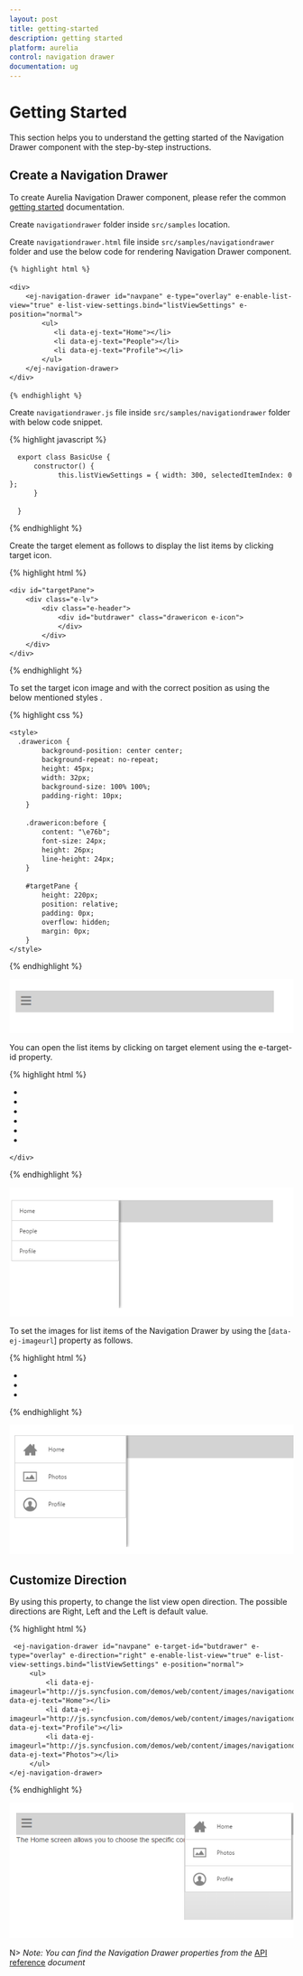 ```yaml
---
layout: post
title: getting-started
description: getting started
platform: aurelia
control: navigation drawer
documentation: ug
---
```


# Getting Started

This section helps you to understand the getting started of the Navigation Drawer component with the step-by-step instructions.

## Create a Navigation Drawer

To create Aurelia Navigation Drawer component, please refer the common [getting started](https://help.syncfusion.com/aurelia/overview#getting-started) documentation.

Create `navigationdrawer` folder inside `src/samples` location.

Create `navigationdrawer.html` file inside `src/samples/navigationdrawer` folder and use the below code for rendering Navigation Drawer component.

    {% highlight html %}
    
    <div>
        <ej-navigation-drawer id="navpane" e-type="overlay" e-enable-list-view="true" e-list-view-settings.bind="listViewSettings" e-position="normal">
            <ul>
               <li data-ej-text="Home"></li>
               <li data-ej-text="People"></li>
               <li data-ej-text="Profile"></li>
            </ul>
        </ej-navigation-drawer>
    </div>

    {% endhighlight %}
    
Create `navigationdrawer.js` file inside `src/samples/navigationdrawer` folder with below code snippet.

{% highlight javascript %}

      export class BasicUse {
          constructor() {
                this.listViewSettings = { width: 300, selectedItemIndex: 0 };
          }
 
      }

{% endhighlight %}
    
Create the target element as follows to display the list items by clicking target icon.

{% highlight html %}

    <div id="targetPane">
        <div class="e-lv">
            <div class="e-header">
                <div id="butdrawer" class="drawericon e-icon">
                </div>
            </div>
        </div>
    </div>

{% endhighlight %}

To set the target icon image and with the correct position as using the below mentioned styles .

{% highlight css %}

    <style>
      .drawericon {
            background-position: center center;
            background-repeat: no-repeat;
            height: 45px;
            width: 32px;
            background-size: 100% 100%;
            padding-right: 10px;
        }

        .drawericon:before {
            content: "\e76b";
            font-size: 24px;
            height: 26px;
            line-height: 24px;
        }

        #targetPane {
            height: 220px;
            position: relative;
            padding: 0px;
            overflow: hidden;
            margin: 0px;
        }
    </style>

{% endhighlight %}

![](Getting-Started_images/getting-started_img1.png)

You can open the list items by clicking on target element using the e-target-id property. 

{% highlight html %}

 <div>
        <ej-navigation-drawer id="navpane" e-target-id="butdrawer" e-type="overlay" e-enable-list-view="true" e-list-view-settings.bind="listViewSettings" e-position="normal">
            <ul>
               <li data-ej-text="Home"></li>
               <li data-ej-text="People"></li>
               <li data-ej-text="Profile"></li>
               <li data-ej-text="Photos"></li>
               <li data-ej-text="Communities"></li>
               <li data-ej-text="Location"></li>
            </ul>
        </ej-navigation-drawer>
        
    </div>
    
{% endhighlight %}

![](Getting-Started_images/getting-started_img2.png)

To set the images for list items of the Navigation Drawer by using the [`data-ej-imageurl`] property as follows.

{% highlight html %}

   <ej-navigation-drawer id="navpane" e-target-id="butdrawer" e-type="overlay" e-direction="left" e-enable-list-view="true" e-list-view-settings.bind="listViewSettings" e-position="normal">
         <ul>
             <li data-ej-imageurl="http://js.syncfusion.com/demos/web/content/images/navigationdrawer/home.png" data-ej-text="Home"></li>
             <li data-ej-imageurl="http://js.syncfusion.com/demos/web/content/images/navigationdrawer/profile.png" data-ej-text="Profile"></li>
             <li data-ej-imageurl="http://js.syncfusion.com/demos/web/content/images/navigationdrawer/photo.png" data-ej-text="Photos"></li>
         </ul>
   </ej-navigation-drawer>
    
{% endhighlight %}

![](Getting-Started_images/getting-started_img3.png)

## Customize Direction

By using this property, to change the list view open direction. The possible directions are Right, Left and the Left is default value.

{% highlight html %}

     <ej-navigation-drawer id="navpane" e-target-id="butdrawer" e-type="overlay" e-direction="right" e-enable-list-view="true" e-list-view-settings.bind="listViewSettings" e-position="normal">
         <ul>
             <li data-ej-imageurl="http://js.syncfusion.com/demos/web/content/images/navigationdrawer/home.png" data-ej-text="Home"></li>
             <li data-ej-imageurl="http://js.syncfusion.com/demos/web/content/images/navigationdrawer/profile.png" data-ej-text="Profile"></li>
             <li data-ej-imageurl="http://js.syncfusion.com/demos/web/content/images/navigationdrawer/photo.png" data-ej-text="Photos"></li>
         </ul>
    </ej-navigation-drawer>

{% endhighlight %}

![](Getting-Started_images/getting-started_img5.png)

N> _Note:_ _You can find the Navigation Drawer properties from the_ [API reference](https://help.syncfusion.com/api/js/ejnavigationdrawer) _document_
